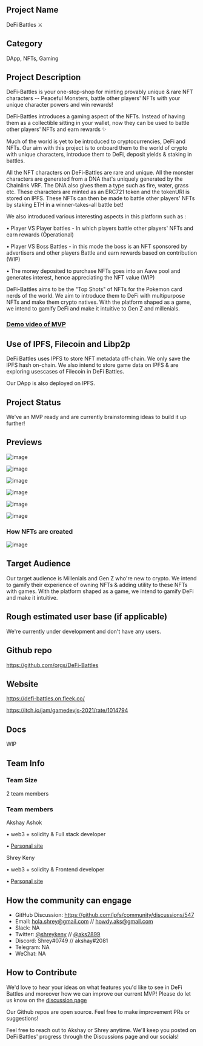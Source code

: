 ## Project Name <!-- Add your project name here with format "Project Name"-->
DeFi Battles ⚔️

## Category 
<!--developer tooling, application, wallet, infrastructure, etc-->
DApp, NFTs, Gaming

## Project Description
<!--Describe your project in a few sentences. -->
DeFi-Battles is your one-stop-shop for minting provably unique & rare NFT characters -- Peaceful Monsters, battle other players' NFTs with your unique character powers and win rewards!

DeFi-Battles introduces a gaming aspect of the NFTs. Instead of having them as a collectible sitting in your wallet, now they can be used to battle other players' NFTs and earn rewards ✨

Much of the world is yet to be introduced to cryptocurrencies, DeFi and NFTs. Our aim with this project is to onboard them to the world of crypto with unique characters, introduce them to DeFi, deposit yields & staking in battles.

All the NFT characters on DeFi-Battles are rare and unique. All the monster characters are generated from a DNA that's uniquely generated by the Chainlink VRF. The DNA also gives them a type such as fire, water, grass etc. These characters are minted as an ERC721 token and the tokenURI is stored on IPFS. These NFTs can then be made to battle other players' NFTs by staking ETH in a winner-takes-all battle bet!

We also introduced various interesting aspects in this platform such as :

• Player VS Player battles - In which players battle other players' NFTs and earn rewards (Operational)

• Player VS Boss Battles - in this mode the boss is an NFT sponsored by advertisers and other players Battle and earn rewards based on contribution (WIP)

• The money deposited to purchase NFTs goes into an Aave pool and generates interest, hence appreciating the NFT value (WIP)

DeFi-Battles aims to be the "Top Shots" of NFTs for the Pokemon card nerds of the world. We aim to introduce them to DeFi with multipurpose NFTs and make them crypto natives. With the platform shaped as a game, we intend to gamify DeFi and make it intuitive to Gen Z and millenials.

### [Demo video of MVP](https://youtu.be/jt9JHSKMQik)

## Use of IPFS, Filecoin and Libp2p
<!-- Describe how your project uses any or all of these technologies, and why. -->

DeFi Battles uses IPFS to store NFT metadata off-chain. We only save the IPFS hash on-chain. We also intend to store game data on IPFS & are exploring usescases of Filecoin in DeFi Battles.

Our DApp is also deployed on IPFS.

## Project Status
<!--brainstorming, fundraising, under development, beta, shipped, etc-->

We've an MVP ready and are currently brainstorming ideas to build it up further!


## Previews
<!--Add some screenshots to give a preview of your product-->

![image](https://user-images.githubusercontent.com/46216791/117576799-cfd8a780-b104-11eb-9602-1929c87e99bb.png)

![image](https://user-images.githubusercontent.com/46216791/117576808-dbc46980-b104-11eb-9c42-d0f1dde2619f.png)

![image](https://user-images.githubusercontent.com/46216791/117576818-e7179500-b104-11eb-930a-4d4482ba1349.png)

![image](https://user-images.githubusercontent.com/46216791/117576825-ee3ea300-b104-11eb-9848-15eb7066b583.png)

![image](https://user-images.githubusercontent.com/46216791/117576833-f696de00-b104-11eb-903d-e90117c38c88.png)

![image](https://user-images.githubusercontent.com/46216791/117576840-fa2a6500-b104-11eb-9ded-d04b152baf4a.png)


### How NFTs are created

![image](https://user-images.githubusercontent.com/46216791/117576876-19c18d80-b105-11eb-94bd-8141895df9f1.png)


## Target Audience
<!--Describe who will be your project's users-->

Our target audience is Millenials and Gen Z who're new to crypto. We intend to gamify their experience of owning NFTs & adding utility to these NFTs with games. With the platform shaped as a game, we intend to gamify DeFi and make it intuitive. 

## Rough estimated user base (if applicable)
<!--How many users do you have right now?-->

We're currently under development and don't have any users.

## Github repo
<!--Attach a link to your GitHub repo - open source is required - please make sure your repo has a license file and is licensed using MIT open source license! -->
https://github.com/orgs/DeFi-Battles

## Website
<!--Link your website if available-->
https://defi-battles.on.fleek.co/

<!--If you're applying for a Next Step grant, add the URL to your hackathon submission here also-->
https://itch.io/jam/gamedevjs-2021/rate/1014794

## Docs
<!--Including a link to your project docs!-->
WIP

## Team Info
<!-- Introduce your amazing team - how many team members are working on this project and who are they?-->

### Team Size  
2 team members

### Team members  
Akshay Ashok 

• web3 + solidity & Full stack developer 

• [Personal site](https://akshay-ashok.vercel.app/about/)


Shrey Keny

• web3 + solidity & Frontend developer

• [Personal site](http://shrey.tech)

## How the community can engage
* GitHub Discussion: https://github.com/ipfs/community/discussions/547
* Email: hola.shrey@gmail.com // howdy.aks@gmail.com
* Slack: NA
* Twitter: [@shreykeny](https://twitter.com/ShreyKeny) // [@aks2899](https://twitter.com/aks2899)
* Discord: Shrey#0749 // akshay#2081
* Telegram: NA
* WeChat: NA

## How to Contribute
<!--How can the community contribute to your project?-->
We'd love to hear your ideas on what features you'd like to see in DeFi Battles and moreover how we can improve our current MVP! Please do let us know on the [discussion page](https://github.com/ipfs/community/discussions/547)

Our Github repos are open source. Feel free to make improvement PRs or suggestions!

Feel free to reach out to Akshay or Shrey anytime. We'll keep you posted on DeFi Battles' progress through the Discussions page and our socials!


